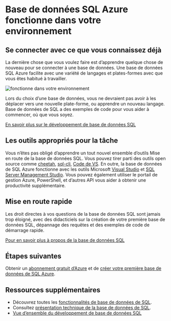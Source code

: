 <properties
   pageTitle="Base de données SQL Azure fonctionne dans votre environnement"
   description="Découvrez comment les base de données de SQL permet, sécurise et protège"
   keywords=""
   services="sql-database"
   documentationCenter=""
   authors="CarlRabeler"
   manager="jhubbard"
   editor=""/>

<tags
   ms.service="sql-database"
   ms.devlang="NA"
   ms.topic="article"
   ms.tgt_pltfrm="NA"
   ms.workload="data-management"
   ms.date="10/13/2016"
   ms.author="carlrab"/>

# <a name="azure-sql-database-works-in-your-environment"></a>Base de données SQL Azure fonctionne dans votre environnement

## <a name="connect-with-what-you-already-know"></a>Se connecter avec ce que vous connaissez déjà

La dernière chose que vous voulez faire est d’apprendre quelque chose de nouveau pour se connecter à une base de données. Une base de données SQL Azure facilite avec une variété de langages et plates-formes avec que vous êtes habitué à travailler.

![fonctionne dans votre environnement](./media/sql-database-works-in-your-environment/sql-database-works-in-your-environment.png)

Lors du choix d’une base de données, vous ne devraient pas avoir à les déplacer vers une nouvelle plate-forme, ou apprendre un nouveau langage. Base de données de SQL a des exemples de code pour vous aider à commencer, où que vous soyez.  

[En savoir plus sur le développement de base de données SQL](sql-database-develop-overview.md) 

## <a name="the-right-tools-for-the-job"></a>Les outils appropriés pour la tâche

Vous n’êtes pas obligé d’apprendre un tout nouvel ensemble d’outils Mise en route de la base de données SQL. Vous pouvez tirer parti des outils open source comme [cheetah](https://github.com/wunderlist/cheetah), [sql-cli](https://www.npmjs.com/package/sql-cli), [Code de VS](https://code.visualstudio.com/). En outre, la base de données de SQL Azure fonctionne avec les outils Microsoft [Visual Studio](https://www.visualstudio.com/visual-studio-homepage-vs.aspx) et [SQL Server Management Studio](https://msdn.microsoft.com/library/ms174173.aspx).  Vous pouvez également utiliser le portail de gestion Azure, PowerShell, et d’autres API vous aider à obtenir une productivité supplémentaire.

## <a name="get-started-quickly"></a>Mise en route rapide

Les droit directes à vos questions de la base de données SQL sont jamais trop éloigné, avec des didacticiels sur la création de votre première base de données SQL, dépannage des requêtes et des exemples de code de démarrage rapide.

[Pour en savoir plus à propos de la base de données SQL](sql-database-technical-overview.md)

## <a name="next-steps"></a>Étapes suivantes

Obtenir un [abonnement gratuit d’Azure](https://azure.microsoft.com/get-started/) et de [créer votre première base de données de SQL Azure](sql-database-get-started.md).

## <a name="additional-resources"></a>Ressources supplémentaires

* Découvrez toutes les [fonctionnalités de base de données de SQL](https://azure.microsoft.com/services/sql-database/).
* Consultez [présentation technique de la base de données de SQL](sql-database-technical-overview.md).
* [Vue d’ensemble du développement de base de données SQL](sql-database-develop-overview.md)

